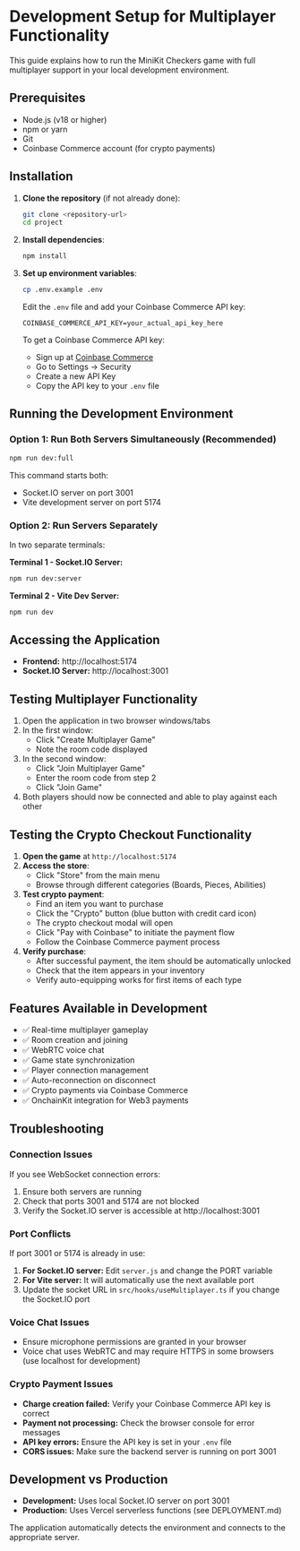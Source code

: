 # Development Setup for Multiplayer Functionality

This guide explains how to run the MiniKit Checkers game with full multiplayer support in your local development environment.

## Prerequisites

- Node.js (v18 or higher)
- npm or yarn
- Git
- Coinbase Commerce account (for crypto payments)

## Installation

1. **Clone the repository** (if not already done):
   ```bash
   git clone <repository-url>
   cd project
   ```

2. **Install dependencies**:
   ```bash
   npm install
   ```

3. **Set up environment variables**:
   ```bash
   cp .env.example .env
   ```
   
   Edit the `.env` file and add your Coinbase Commerce API key:
   ```
   COINBASE_COMMERCE_API_KEY=your_actual_api_key_here
   ```
   
   To get a Coinbase Commerce API key:
   - Sign up at [Coinbase Commerce](https://commerce.coinbase.com/)
   - Go to Settings → Security
   - Create a new API Key
   - Copy the API key to your `.env` file

## Running the Development Environment

### Option 1: Run Both Servers Simultaneously (Recommended)

```bash
npm run dev:full
```

This command starts both:
- Socket.IO server on port 3001
- Vite development server on port 5174

### Option 2: Run Servers Separately

In two separate terminals:

**Terminal 1 - Socket.IO Server:**
```bash
npm run dev:server
```

**Terminal 2 - Vite Dev Server:**
```bash
npm run dev
```

## Accessing the Application

- **Frontend:** http://localhost:5174
- **Socket.IO Server:** http://localhost:3001

## Testing Multiplayer Functionality

1. Open the application in two browser windows/tabs
2. In the first window:
   - Click "Create Multiplayer Game"
   - Note the room code displayed
3. In the second window:
   - Click "Join Multiplayer Game"
   - Enter the room code from step 2
   - Click "Join Game"
4. Both players should now be connected and able to play against each other

## Testing the Crypto Checkout Functionality

1. **Open the game** at `http://localhost:5174`
2. **Access the store**:
   - Click "Store" from the main menu
   - Browse through different categories (Boards, Pieces, Abilities)
3. **Test crypto payment**:
   - Find an item you want to purchase
   - Click the "Crypto" button (blue button with credit card icon)
   - The crypto checkout modal will open
   - Click "Pay with Coinbase" to initiate the payment flow
   - Follow the Coinbase Commerce payment process
4. **Verify purchase**:
   - After successful payment, the item should be automatically unlocked
   - Check that the item appears in your inventory
   - Verify auto-equipping works for first items of each type

## Features Available in Development

- ✅ Real-time multiplayer gameplay
- ✅ Room creation and joining
- ✅ WebRTC voice chat
- ✅ Game state synchronization
- ✅ Player connection management
- ✅ Auto-reconnection on disconnect
- ✅ Crypto payments via Coinbase Commerce
- ✅ OnchainKit integration for Web3 payments

## Troubleshooting

### Connection Issues

If you see WebSocket connection errors:

1. Ensure both servers are running
2. Check that ports 3001 and 5174 are not blocked
3. Verify the Socket.IO server is accessible at http://localhost:3001

### Port Conflicts

If port 3001 or 5174 is already in use:

1. **For Socket.IO server:** Edit `server.js` and change the PORT variable
2. **For Vite server:** It will automatically use the next available port
3. Update the socket URL in `src/hooks/useMultiplayer.ts` if you change the Socket.IO port

### Voice Chat Issues

- Ensure microphone permissions are granted in your browser
- Voice chat uses WebRTC and may require HTTPS in some browsers (use localhost for development)

### Crypto Payment Issues

- **Charge creation failed:** Verify your Coinbase Commerce API key is correct
- **Payment not processing:** Check the browser console for error messages
- **API key errors:** Ensure the API key is set in your `.env` file
- **CORS issues:** Make sure the backend server is running on port 3001

## Development vs Production

- **Development:** Uses local Socket.IO server on port 3001
- **Production:** Uses Vercel serverless functions (see DEPLOYMENT.md)

The application automatically detects the environment and connects to the appropriate server.
